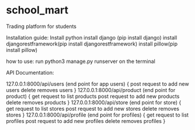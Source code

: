 # school_mart
Trading platform for students

Installation guide:
Install python
install django (pip install django)
install djangorestframework(pip install djangorestframework)
install pillow(pip install pillow)


how to use:
run python3 manage.py runserver on the terminal

API Documentation:

127.0.0.1:8000/api/users (end point for app users)
{
  post request to add new users
  delete removes users
}
127.0.0.1:8000/api/product (end point for product)
{
  get request to list products
  post request to add new products
  delete removes products
}
127.0.0.1:8000/api/store (end point for store)
{
  get request to list stores
  post request to add new stores
  delete removes stores
}
127.0.0.1:8000/api/profile (end point for profiles)
{
  get request to list profiles
  post request to add new profiles
  delete removes profiles
}
